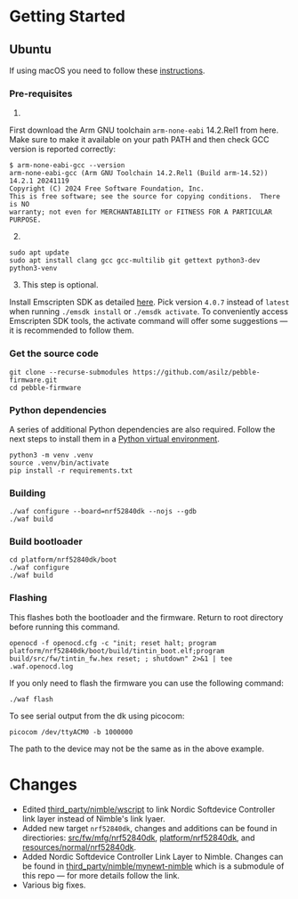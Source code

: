 # Getting Started
## Ubuntu
If using macOS you need to follow these [instructions](https://www.youtube.com/watch?v=dQw4w9WgXcQ).
### Pre-requisites

1.

First download the Arm GNU toolchain `arm-none-eabi` 14.2.Rel1 from here. Make sure to make it available on your path PATH and then check GCC version is reported correctly:

```
$ arm-none-eabi-gcc --version
arm-none-eabi-gcc (Arm GNU Toolchain 14.2.Rel1 (Build arm-14.52)) 14.2.1 20241119
Copyright (C) 2024 Free Software Foundation, Inc.
This is free software; see the source for copying conditions.  There is NO
warranty; not even for MERCHANTABILITY or FITNESS FOR A PARTICULAR PURPOSE.
```

2.
```shell
sudo apt update
sudo apt install clang gcc gcc-multilib git gettext python3-dev python3-venv
```

3. This step is optional.

Install Emscripten SDK as detailed [here](https://emscripten.org/docs/getting_started/downloads.html). Pick version `4.0.7` instead of `latest` when running `./emsdk install` or `./emsdk activate`. To conveniently access Emscripten SDK tools, the activate command will offer some suggestions — it is recommended to follow them.


### Get the source code

```shell
git clone --recurse-submodules https://github.com/asilz/pebble-firmware.git
cd pebble-firmware
```

### Python dependencies
A series of additional Python dependencies are also required. Follow the next steps to install them in a [Python virtual environment](https://docs.python.org/3/library/venv.html).
```shell
python3 -m venv .venv
source .venv/bin/activate
pip install -r requirements.txt
```

### Building

```shell
./waf configure --board=nrf52840dk --nojs --gdb
./waf build
```
### Build bootloader
```shell
cd platform/nrf52840dk/boot
./waf configure
./waf build
```

### Flashing
This flashes both the bootloader and the firmware.
Return to root directory before running this command.
```shell
openocd -f openocd.cfg -c "init; reset halt; program platform/nrf52840dk/boot/build/tintin_boot.elf;program build/src/fw/tintin_fw.hex reset; ; shutdown" 2>&1 | tee .waf.openocd.log
```
If you only need to flash the firmware you can use the following command:
```shell
./waf flash
```

To see serial output from the dk using picocom:
```shell
picocom /dev/ttyACM0 -b 1000000
```
The path to the device may not be the same as in the above example.

# Changes
- Edited [third_party/nimble/wscript](third_party/nimble/wscript) to link Nordic Softdevice Controller link layer instead of Nimble's link lyaer.
- Added new target `nrf52840dk`, changes and additions can be found in directiories: [src/fw/mfg/nrf52840dk](src/fw/mfg/nrf52840dk), [platform/nrf52840dk](platform/nrf52840dk), and  [resources/normal/nrf52840dk](resources/normal/nrf52840dk).
- Added Nordic Softdevice Controller Link Layer to Nimble. Changes can be found in [third_party/nimble/mynewt-nimble](https://github.com/asilz/mynewt-nimble/tree/master) which is a submodule of this repo — for more details follow the link.
- Various big fixes.
